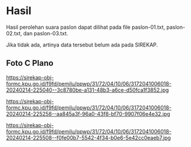 # Hasil

Hasil perolehan suara paslon dapat dilihat pada file paslon-01.txt, paslon-02.txt, dan paslon-03.txt.

Jika tidak ada, artinya data tersebut belum ada pada SIREKAP.

## Foto C Plano

https://sirekap-obj-formc.kpu.go.id/f9fd/pemilu/ppwp/31/72/04/10/06/3172041006018-20240214-225040--3c8780be-a131-48b3-a6ce-d50fca1f3852.jpg

https://sirekap-obj-formc.kpu.go.id/f9fd/pemilu/ppwp/31/72/04/10/06/3172041006018-20240214-225258--aa845a3f-96a0-43f8-bf70-9907f06e4e32.jpg

https://sirekap-obj-formc.kpu.go.id/f9fd/pemilu/ppwp/31/72/04/10/06/3172041006018-20240214-225508--f0fe00b7-5542-4f34-b0e6-5e42cc0eaeb7.jpg
